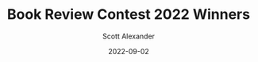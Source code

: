---
layout: podcast
title: "Book Review Contest 2022 Winners"
author: Scott Alexander
description: https://astralcodexten.substack.com/p/book-review-contest-2022-winners
date: 2022-09-02
length: 2739092
duration: 685
guid: book-review-contest-2022-winners
---